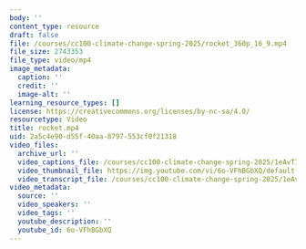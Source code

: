 ```yaml
---
body: ''
content_type: resource
draft: false
file: /courses/cc100-climate-change-spring-2025/rocket_360p_16_9.mp4
file_size: 2743353
file_type: video/mp4
image_metadata:
  caption: ''
  credit: ''
  image-alt: ''
learning_resource_types: []
license: https://creativecommons.org/licenses/by-nc-sa/4.0/
resourcetype: Video
title: rocket.mp4
uid: 2a5c4e90-d55f-40aa-8797-553cf0f21318
video_files:
  archive_url: ''
  video_captions_file: /courses/cc100-climate-change-spring-2025/1eAvTIrvmlmC3ydZO8ALuoHC9SAl1aGzT_transcript.webvtt
  video_thumbnail_file: https://img.youtube.com/vi/6o-VFhBGbXQ/default.jpg
  video_transcript_file: /courses/cc100-climate-change-spring-2025/1eAvTIrvmlmC3ydZO8ALuoHC9SAl1aGzT_transcript.pdf
video_metadata:
  source: ''
  video_speakers: ''
  video_tags: ''
  youtube_description: ''
  youtube_id: 6o-VFhBGbXQ
---
```

